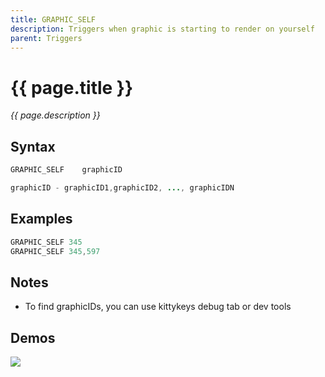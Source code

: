 ```yaml
---
title: GRAPHIC_SELF
description: Triggers when graphic is starting to render on yourself
parent: Triggers
---
```


# {{ page.title }}

_{{ page.description }}_

## Syntax

```java
GRAPHIC_SELF    graphicID 

graphicID - graphicID1,graphicID2, ..., graphicIDN

```

## Examples

```java
GRAPHIC_SELF 345
GRAPHIC_SELF 345,597
```

## Notes

- To find graphicIDs, you can use kittykeys debug tab or dev tools

## Demos

![](https://1.imgur.com/rgxOSkK.gif)

